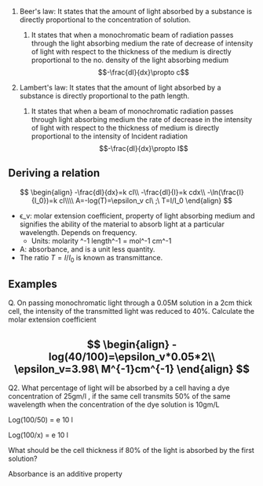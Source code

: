 
1.  Beer's law: It states that the amount of light absorbed by a substance is directly proportional to the concentration of solution. 
	1. It states that when a monochromatic beam of radiation passes through the light absorbing medium the rate of decrease of intensity of light with respect to the thickness of the medium is directly proportional to the no. density of the light absorbing medium $$-\frac{dI}{dx}\propto c$$
    
2.  Lambert's law: It states that the amount of light absorbed by a substance is directly proportional to the path length.  
	1. It states that when a beam of monochromatic radiation passes through light absorbing medium the rate of decrease in the intensity of light with respect to the thickness of medium is directly proportional to the intensity of Incident radiation $$-\frac{dI}{dx}\propto I$$

## Deriving a relation

$$
\begin{align}
-\frac{dI}{dx}=k cI\\
-\frac{dI}{I}=k cdx\\
-\ln(\frac{I}{I_0})=k cl\\\\
A=-log(T)=\epsilon_v cl\ ;\ T=I/I_0
\end{align}
$$


* ϵ_v: molar extension coefficient, property of light absorbing medium and signifies the ability of the material to absorb light at a particular wavelength. Depends on frequency.
	* Units: molarity ^-1 length^-1 = mol^-1 cm^-1
* A: absorbance, and is a unit less quantity.
* The ratio $T=I/I_0$ is known as transmittance.  

## Examples

Q. On passing monochromatic light through a 0.05M solution in a 2cm thick cell, the intensity of the transmitted light was reduced to 40%. Calculate the molar extension coefficient 
    
$$
\begin{align}
-log(40/100)=\epsilon_v*0.05*2\\
\epsilon_v=3.98\ M^{-1}cm^{-1}
\end{align}
$$
---
Q2. What percentage of light will be absorbed by a cell having a dye concentration of 25gm/l , if the same cell transmits 50% of the same wavelength when the concentration of the dye solution is 10gm/L 

Log(100/50) = e 10 l 

Log(100/x) = e 10 l 

What should be the cell thickness if 80% of the light is absorbed by the first solution? 

Absorbance is an additive property
